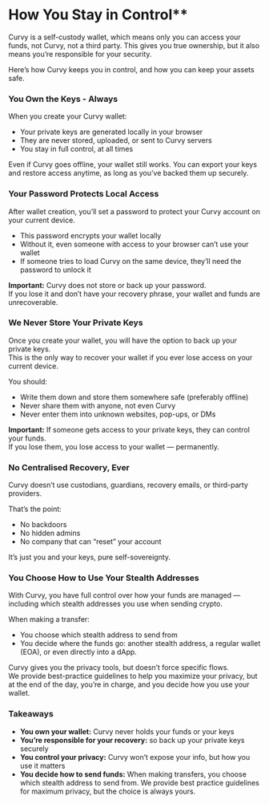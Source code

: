 # How You Stay in Control**

Curvy is a self-custody wallet, which means only you can access your funds, not Curvy, not a third party. This gives you true ownership, but it also means you’re responsible for your security.

Here’s how Curvy keeps you in control, and how you can keep your assets safe.

### You Own the Keys - Always

When you create your Curvy wallet:

- Your private keys are generated locally in your browser  
- They are never stored, uploaded, or sent to Curvy servers  
- You stay in full control, at all times

Even if Curvy goes offline, your wallet still works. You can export your keys and restore access anytime, as long as you’ve backed them up securely.  

### Your Password Protects Local Access

After wallet creation, you’ll set a password to protect your Curvy account on your current device.

- This password encrypts your wallet locally  
- Without it, even someone with access to your browser can’t use your wallet  
- If someone tries to load Curvy on the same device, they’ll need the password to unlock it

**Important:** Curvy does not store or back up your password.  
If you lose it and don’t have your recovery phrase, your wallet and funds are unrecoverable.

### We Never Store Your Private Keys

Once you create your wallet, you will have the option to back up your private keys.  
This is the only way to recover your wallet if you ever lose access on your current device.

You should:

- Write them down and store them somewhere safe (preferably offline)  
- Never share them with anyone, not even Curvy  
- Never enter them into unknown websites, pop-ups, or DMs

**Important:** If someone gets access to your private keys, they can control your funds.  
If you lose them, you lose access to your wallet — permanently.

### No Centralised Recovery, Ever

Curvy doesn’t use custodians, guardians, recovery emails, or third-party providers.

That’s the point:

- No backdoors  
- No hidden admins  
- No company that can “reset” your account

It’s just you and your keys, pure self-sovereignty.

### You Choose How to Use Your Stealth Addresses

With Curvy, you have full control over how your funds are managed — including which stealth addresses you use when sending crypto.

When making a transfer:

- You choose which stealth address to send from  
- You decide where the funds go: another stealth address, a regular wallet (EOA), or even directly into a dApp.

Curvy gives you the privacy tools, but doesn’t force specific flows.  
We provide best-practice guidelines to help you maximize your privacy, but at the end of the day, you’re in charge, and you decide how you use your wallet.

### Takeaways

- **You own your wallet:** Curvy never holds your funds or your keys  
- **You’re responsible for your recovery:** so back up your private keys securely  
- **You control your privacy:** Curvy won’t expose your info, but how you use it matters  
- **You decide how to send funds:** When making transfers, you choose which stealth address to send from. We provide best practice guidelines for maximum privacy, but the choice is always yours.
